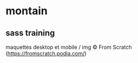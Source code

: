# montain

## sass training

maquettes desktop et mobile / img © From Scratch (https://fromscratch.podia.com/)
